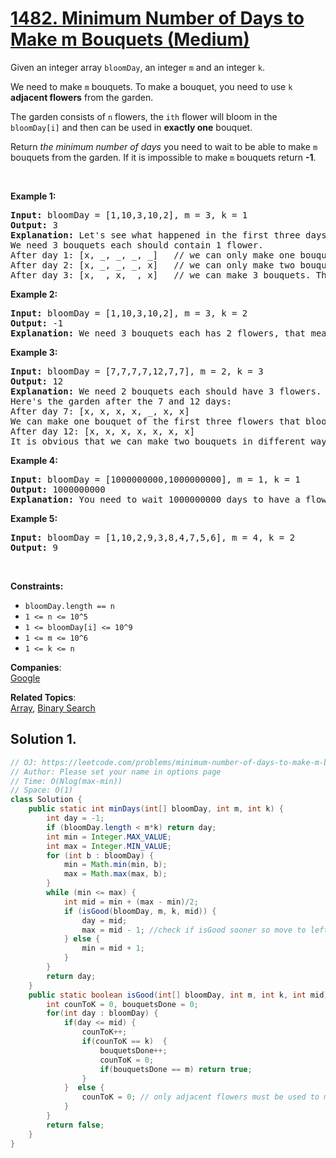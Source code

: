 # [1482. Minimum Number of Days to Make m Bouquets (Medium)](https://leetcode.com/problems/minimum-number-of-days-to-make-m-bouquets/)

<p>Given an integer array <code>bloomDay</code>, an integer <code>m</code> and an integer <code>k</code>.</p>

<p>We need to make <code>m</code>&nbsp;bouquets. To make a bouquet,&nbsp;you need to use <code>k</code> <strong>adjacent flowers</strong> from the garden.</p>

<p>The garden consists of <code>n</code> flowers, the <code>ith</code> flower will bloom in the <code>bloomDay[i]</code>&nbsp;and then can be used in&nbsp;<strong>exactly one</strong> bouquet.</p>

<p>Return <em>the minimum number of days</em> you need to wait to be able to make <code>m</code> bouquets from the garden. If it is impossible to make <code>m</code> bouquets return <strong>-1</strong>.</p>

<p>&nbsp;</p>
<p><strong>Example 1:</strong></p>

<pre><strong>Input:</strong> bloomDay = [1,10,3,10,2], m = 3, k = 1
<strong>Output:</strong> 3
<strong>Explanation:</strong> Let's see what happened in the first three days. x means flower bloomed and _ means flower didn't bloom in the garden.
We need 3 bouquets each should contain 1 flower.
After day 1: [x, _, _, _, _]   // we can only make one bouquet.
After day 2: [x, _, _, _, x]   // we can only make two bouquets.
After day 3: [x, _, x, _, x]   // we can make 3 bouquets. The answer is 3.
</pre>

<p><strong>Example 2:</strong></p>

<pre><strong>Input:</strong> bloomDay = [1,10,3,10,2], m = 3, k = 2
<strong>Output:</strong> -1
<strong>Explanation:</strong> We need 3 bouquets each has 2 flowers, that means we need 6 flowers. We only have 5 flowers so it is impossible to get the needed bouquets and we return -1.
</pre>

<p><strong>Example 3:</strong></p>

<pre><strong>Input:</strong> bloomDay = [7,7,7,7,12,7,7], m = 2, k = 3
<strong>Output:</strong> 12
<strong>Explanation:</strong> We need 2 bouquets each should have 3 flowers.
Here's the garden after the 7 and 12 days:
After day 7: [x, x, x, x, _, x, x]
We can make one bouquet of the first three flowers that bloomed. We cannot make another bouquet from the last three flowers that bloomed because they are not adjacent.
After day 12: [x, x, x, x, x, x, x]
It is obvious that we can make two bouquets in different ways.
</pre>

<p><strong>Example 4:</strong></p>

<pre><strong>Input:</strong> bloomDay = [1000000000,1000000000], m = 1, k = 1
<strong>Output:</strong> 1000000000
<strong>Explanation:</strong> You need to wait 1000000000 days to have a flower ready for a bouquet.
</pre>

<p><strong>Example 5:</strong></p>

<pre><strong>Input:</strong> bloomDay = [1,10,2,9,3,8,4,7,5,6], m = 4, k = 2
<strong>Output:</strong> 9
</pre>

<p>&nbsp;</p>
<p><strong>Constraints:</strong></p>

<ul>
	<li><code>bloomDay.length == n</code></li>
	<li><code>1 &lt;= n &lt;= 10^5</code></li>
	<li><code>1 &lt;= bloomDay[i] &lt;= 10^9</code></li>
	<li><code>1 &lt;= m &lt;= 10^6</code></li>
	<li><code>1 &lt;= k &lt;= n</code></li>
</ul>

**Companies**:  
[Google](https://leetcode.com/company/google)

**Related Topics**:  
[Array](https://leetcode.com/tag/array/), [Binary Search](https://leetcode.com/tag/binary-search/)

## Solution 1.

```java
// OJ: https://leetcode.com/problems/minimum-number-of-days-to-make-m-bouquets/
// Author: Please set your name in options page
// Time: O(Nlog(max-min))
// Space: O(1)
class Solution {
    public static int minDays(int[] bloomDay, int m, int k) {
        int day = -1;
        if (bloomDay.length < m*k) return day;
        int min = Integer.MAX_VALUE;
        int max = Integer.MIN_VALUE;
        for (int b : bloomDay) {
            min = Math.min(min, b);
            max = Math.max(max, b);
        }
        while (min <= max) {
            int mid = min + (max - min)/2;
            if (isGood(bloomDay, m, k, mid)) {
                day = mid;
                max = mid - 1; //check if isGood sooner so move to left while min<=max
            } else {
                min = mid + 1;
            }
        }
        return day;
    }
    public static boolean isGood(int[] bloomDay, int m, int k, int mid) {
        int counToK = 0, bouquetsDone = 0;
        for(int day : bloomDay) {
            if(day <= mid) {
                counToK++;
                if(counToK == k)  {
                    bouquetsDone++;
                    counToK = 0;
                    if(bouquetsDone == m) return true;
                }
            }  else {
                counToK = 0; // only adjacent flowers must be used to make bouquets
            }
        }
        return false;
    }
}

```
